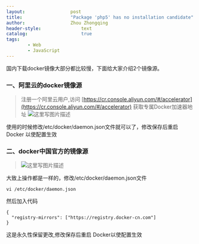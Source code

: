 ```yaml
---
layout:					post
title:					"Package 'php5' has no installation candidate"
author:					Zhou Zhongqing
header-style:				text
catalog:					true
tags:
		- Web
		- JavaScript
---
```

国内下载docker镜像大部分都比较慢，下面给大家介绍2个镜像源。


### 一、阿里云的docker镜像源
 > 注册一个阿里云用户,访问 [https://cr.console.aliyun.com/#/accelerator](https://cr.console.aliyun.com/#/accelerator) 获取专属Docker加速器地址
 > ![这里写图片描述](https://i-blog.csdnimg.cn/blog_migrate/2321c1619a521e66a41dd90eb1d3e172.png)
 
使用的时候修改/etc/docker/daemon.json文件就可以了，修改保存后重启 Docker 以使配置生效




### 二、docker中国官方的镜像源
> ![这里写图片描述](https://i-blog.csdnimg.cn/blog_migrate/c79dc16f28adfdf12ba574ad2d239b18.png)

大致上操作都是一样的，修改/etc/docker/daemon.json文件

```
vi /etc/docker/daemon.json
```

然后加入代码

```
{
  "registry-mirrors": ["https://registry.docker-cn.com"]
}
```
这是永久性保留更改,修改保存后重启 Docker以使配置生效